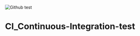 ![Github test](https://github.com/giaphong28/CI_Continuous-Integration-test/blob/main/.github/workflows/build.yml/badge.svg)
# CI_Continuous-Integration-test
